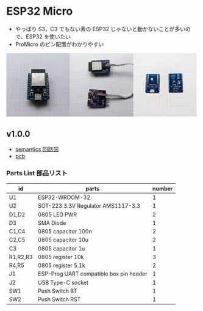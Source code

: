 # ESP32 Micro

- やっぱり S3，C3 でもない素の ESP32 じゃないと動かないことが多いので、ESP32 を使いたい
- ProMicro のピン配置がわかりやすい

<img src="ESP32-WROOM-32-v1.0.0-photo1.jpg" width="33%" /><img src="ESP32-WROOM-32-v1.0.0-photo2.jpg" width="33%" /><img src="ESP32-WROOM-32-v1.0.0-photo3.jpg" width="33%" />

## v1.0.0

- [semantics 回路図](ESP32-WROOM-32-v1.0.0-pcb.pdf)
- [pcb](ESP32-WROOM-32-v1.0.0-semantics.pdf)

### Parts List 部品リスト

| id       | parts                                   | number |
| -------- | --------------------------------------- | ------ |
| U1       | ESP32-WROOM-32                          | 1      |
| U2       | SOT-223 3.3V Regulator AMS1117-3.3      | 1      |
| D1,D2    | 0805 LED PWR                            | 2      |
| D3       | SMA Diode                               | 1      |
| C1,C4    | 0805 capacitor 100n                     | 2      |
| C2,C5    | 0805 capacitor 10u                      | 2      |
| C3       | 0805 capacitor 1u                       | 1      |
| R1,R2,R3 | 0805 register 10k                       | 3      |
| R4,R5    | 0805 register 5.1k                      | 2      |
| J1       | ESP-Prog UART compatible box pin header | 1      |
| J2       | USB Type-C socket                       | 1      |
| SW1      | Push Switch BT                          | 1      |
| SW2      | Push Switch RST                         | 1      |

